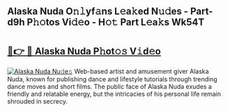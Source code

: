 ## Alaska Nuda O𝚗𝚕yf𝚊ns L𝚎a𝚔ed N𝚞𝚍es - Part-d9h P𝚑𝚘tos Vi𝚍𝚎o - H𝚘𝚝 Part L𝚎a𝚔s Wk54T

# <h2><a href="http://kf34h5p.oniu.top/?m=Alaska+Nuda">🔗👉 🔴 Alaska Nuda P𝚑ot𝚘𝚜 V𝚒d𝚎o</a></h2>

[![Alaska Nuda Nu𝚍e𝚜](https://i.imgur.com/0qMVB7G.gif)](http://kf34h5p.oniu.top/?m=Alaska+Nuda)
Web-based artist and amusement giver Alaska Nuda, known for publishing dance and lifestyle tutorials through trending dance moves and short films. The public face of Alaska Nuda exudes a friendly and relatable energy, but the intricacies of his personal life remain shrouded in secrecy.  
